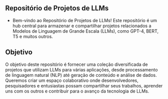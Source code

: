 ## Repositório de Projetos de LLMs
- Bem-vindo ao Repositório de Projetos de LLMs! Este repositório é um hub central para armazenar e compartilhar projetos relacionados a Modelos de Linguagem de Grande Escala (LLMs), como GPT-4, BERT, T5 e muitos outros.

## Objetivo
O objetivo deste repositório é fornecer uma coleção diversificada de projetos que utilizam LLMs para várias aplicações, desde processamento de linguagem natural (NLP) até geração de conteúdo e análise de dados. Queremos criar um espaço colaborativo onde desenvolvedores, pesquisadores e entusiastas possam compartilhar seus trabalhos, aprender uns com os outros e contribuir para o avanço da tecnologia de LLMs.
